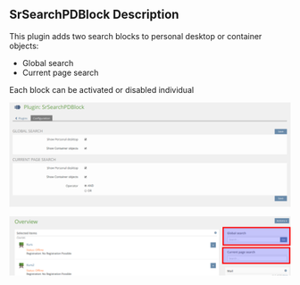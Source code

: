 ## SrSearchPDBlock Description

This plugin adds two search blocks to personal desktop or container objects:
- Global search
- Current page search

Each block can be activated or disabled individual

![Config](./images/config.png)

![Personal desktop](./images/personal_desktop.png)
